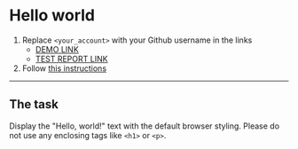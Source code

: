 # Hello world
1. Replace `<your_account>` with your Github username in the links
    - [DEMO LINK](https://oivannikov.github.io/layout_hello-world/) <br>
    - [TEST REPORT LINK](https://oivannikov.github.io/layout_hello-world/report/html_report/)
2. Follow [this instructions](https://mate-academy.github.io/layout_task-guideline/)
___

## The task 
Display the "Hello, world!" text with the default browser styling. Please do not 
use any enclosing tags like `<h1>` or `<p>`.
